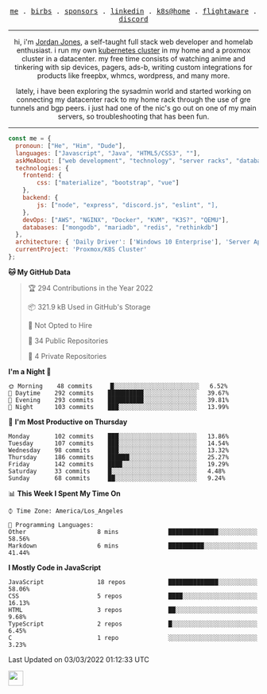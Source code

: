 <p align="center">
  <samp>
    <a href="https://jordanjones.org/">me</a> .
    <a href="https://twitter.com/kashalls">birbs</a> .
    <a href="https://github.com/sponsors/kashalls">sponsors</a> .
    <a href="https://linkedin.com/in/jordpjones">linkedin</a> .
    <a href="https://github.com/kashalls/home-cluster">k8s@home</a> .
    <a href="https://flightaware.com/adsb/stats/user/kashalls">flightaware</a> .
    <a href="https://discord.gg/ctgrp8k">discord</a>
  </samp>
</p>

---

<p align="center">hi, i'm <a href="https://jordanjones.org/">Jordan Jones</a>, a self-taught full stack web developer and homelab enthusiast. i run my own <a href="https://github.com/kashalls/home-cluster">kubernetes cluster</a> in my home and a proxmox cluster in a datacenter. my free time consists of watching anime and tinkering with sip devices, pagers, ads-b, writing custom integrations for products like freepbx, whmcs, wordpress, and many more.</p>

<p align="center">lately, i have been exploring the sysadmin world and started working on connecting my datacenter rack to my home rack through the use of gre tunnels and bgp peers. i just had one of the nic's go out on one of my main servers, so troubleshooting that has been fun.</p>

---


```javascript
const me = {
  pronoun: ["He", "Him", "Dude"],
  languages: ["Javascript", "Java", "HTML5/CSS3", ""],
  askMeAbout: ["web development", "technology", "server racks", "databases"],
  technologies: {
    frontend: {
        css: ["materialize", "bootstrap", "vue"]
    },
    backend: {
        js: ["node", "express", "discord.js", "eslint", "],
    },
    devOps: ["AWS", "NGINX", "Docker", "KVM", "K3S?", "QEMU"],
    databases: ["mongodb", "mariadb", "redis", "rethinkdb"]
  },
  architecture: { 'Daily Driver': ['Windows 10 Enterprise'], 'Server Applications': 'Ubuntu Server 20.04.3 LTS' },
  currentProject: 'Proxmox/K8S Cluster'
};
```

<!--START_SECTION:waka-->
**🐱 My GitHub Data** 

> 🏆 294 Contributions in the Year 2022
 > 
> 📦 321.9 kB Used in GitHub's Storage 
 > 
> 🚫 Not Opted to Hire
 > 
> 📜 34 Public Repositories 
 > 
> 🔑 4 Private Repositories  
 > 
**I'm a Night 🦉** 

```text
🌞 Morning    48 commits     █░░░░░░░░░░░░░░░░░░░░░░░░   6.52% 
🌆 Daytime    292 commits    ██████████░░░░░░░░░░░░░░░   39.67% 
🌃 Evening    293 commits    ██████████░░░░░░░░░░░░░░░   39.81% 
🌙 Night      103 commits    ███░░░░░░░░░░░░░░░░░░░░░░   13.99%

```
📅 **I'm Most Productive on Thursday** 

```text
Monday       102 commits    ███░░░░░░░░░░░░░░░░░░░░░░   13.86% 
Tuesday      107 commits    ███░░░░░░░░░░░░░░░░░░░░░░   14.54% 
Wednesday    98 commits     ███░░░░░░░░░░░░░░░░░░░░░░   13.32% 
Thursday     186 commits    ██████░░░░░░░░░░░░░░░░░░░   25.27% 
Friday       142 commits    ████░░░░░░░░░░░░░░░░░░░░░   19.29% 
Saturday     33 commits     █░░░░░░░░░░░░░░░░░░░░░░░░   4.48% 
Sunday       68 commits     ██░░░░░░░░░░░░░░░░░░░░░░░   9.24%

```


📊 **This Week I Spent My Time On** 

```text
⌚︎ Time Zone: America/Los_Angeles

💬 Programming Languages: 
Other                    8 mins              ██████████████░░░░░░░░░░░   58.56% 
Markdown                 6 mins              ██████████░░░░░░░░░░░░░░░   41.44%

```

**I Mostly Code in JavaScript** 

```text
JavaScript               18 repos            ██████████████░░░░░░░░░░░   58.06% 
CSS                      5 repos             ████░░░░░░░░░░░░░░░░░░░░░   16.13% 
HTML                     3 repos             ██░░░░░░░░░░░░░░░░░░░░░░░   9.68% 
TypeScript               2 repos             █░░░░░░░░░░░░░░░░░░░░░░░░   6.45% 
C                        1 repo              ░░░░░░░░░░░░░░░░░░░░░░░░░   3.23%

```



 Last Updated on 03/03/2022 01:12:33 UTC
<!--END_SECTION:waka-->

<img src="https://media.giphy.com/media/WUlplcMpOCEmTGBtBW/giphy.gif" width="30">
